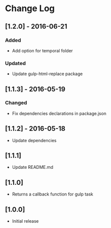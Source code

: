 # Change Log

## [1.2.0] - 2016-06-21

### Added
- Add option for temporal folder

### Updated
- Update gulp-html-replace package


## [1.1.3] - 2016-05-19

### Changed
- Fix dependencies declarations in package.json


## [1.1.2] - 2016-05-18

* Update dependencies


## [1.1.1]

* Update README.md


## [1.1.0]

* Returns a callback function for gulp task


## [1.0.0]

* Initial release